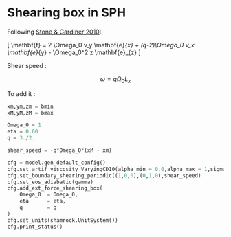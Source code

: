 # Shearing box in SPH

Following [Stone & Gardiner 2010](https://ui.adsabs.harvard.edu/abs/2010ApJS..189..142S/abstract):

\[
    \mathbf{f} = 
        2 \Omega_0 v_y \mathbf{e}_{x} + (q-2)\Omega_0 v_x \mathbf{e}_{y} - \Omega_0^2 z \mathbf{e}_{z} 
\]

Shear speed :

$$
\omega = q \Omega_0 L_x 
$$

To add it : 

```py linenums="1"
xm,ym,zm = bmin
xM,yM,zM = bmax

Omega_0 = 1
eta = 0.00
q = 3./2.

shear_speed = -q*Omega_0*(xM - xm)

cfg = model.gen_default_config()
cfg.set_artif_viscosity_VaryingCD10(alpha_min = 0.0,alpha_max = 1,sigma_decay = 0.1, alpha_u = 1, beta_AV = 2)
cfg.set_boundary_shearing_periodic((1,0,0),(0,1,0),shear_speed)
cfg.set_eos_adiabatic(gamma)
cfg.add_ext_force_shearing_box(
    Omega_0  = Omega_0,
    eta      = eta,
    q        = q
)
cfg.set_units(shamrock.UnitSystem())
cfg.print_status()
```
